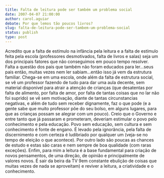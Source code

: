 ```yaml
---
title: Falta de leitura pode ser também um problema social
date: 2007-04-07 21:00:00
author: carol.aguiar
debate: Por que lemos tão poucos livros?
slug: falta-de-leitura-pode-ser-tambem-um-problema-social
status: publish 
type: post
---
```


Acredito que a falta de estímulo na infância pela leitura e a falta de estímulo feita pela escola (professores desmotivados, falta de livros e salas) seja um dos principais fatores que não conseguimos em pouco tempo resolver. Falta a questão dos pais que também não foram educados para ler...seus pais então, muitas vezes nem ler sabiam...então isso já vem da estrutura familiar. Chega-se em uma escola, onde além da falta de estrutura social, se vê um professor fazendo de tudo para dar uma aula decente, sem material disponível para atrair a atenção de crianças (que desatentas por falta de alimento, por falta de amor, por falta de tantas coisas que no lar não foi suprido) se vê sem motivação, diante de tantas circunstancias negativas, e além de tudo sem receber dignamente, faz o que pode (e a gente sabe que muito professor põe do seu bolso, em alguns lugares, para que as crianças possam se alegrar com um pouco). Creio que o Governo e entre tanto que já passaram e prometeram, deveriam estimular o povo pelo conhecimento e pela educação. Povo sem educação, sem cultura e sem conhecimento é fonte de engano. É levado pela ignorância, pela falta de discernimento e com certeza é ludibriado por qualquer um (veja-se no tempo de eleição o que acontece). Por outro lado são poucas as chances de estudo e estas são caras e nem sempre de boa qualidade (com raras exceções). Enfim, para mim a leitura é a base fundamental para criação de novos pensamentos, de uma direção, de opinião e principalmente de valores novos. É sair da beira da TV 9em constante ebulição de coisas que muitas vezes de nada se aproveitam) e reviver a leitura, a criatividade e o conhecimento.
